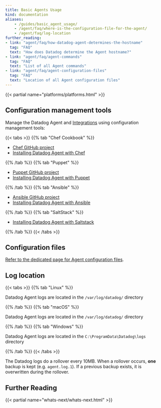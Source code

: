 ```yaml
---
title: Basic Agents Usage
kind: documentation
aliases:
    - /guides/basic_agent_usage/
    - /agent/faq/where-is-the-configuration-file-for-the-agent/
    - /agent/faq/log-location
further_reading:
- link: "agent/faq/how-datadog-agent-determines-the-hostname"
  tag: "FAQ"
  text: "How does Datadog determine the Agent hostname?"
- link: "agent/faq/agent-commands"
  tag: "FAQ"
  text: "List of all Agent commands"
- link: "agent/faq/agent-configuration-files"
  tag: "FAQ"
  text: "Location of all Agent configuration files"
---
```


{{< partial name="platforms/platforms.html" >}}

## Configuration management tools

Manage the Datadog Agent and [Integrations][1] using configuration management tools:

{{< tabs >}}
{{% tab "Chef Cookbook" %}}

* [Chef GitHub project][1]
* [Installing Datadog Agent with Chef][2]


[1]: https://github.com/DataDog/chef-datadog
[2]: https://app.datadoghq.com/account/settings#integrations/chef
{{% /tab %}}
{{% tab "Puppet" %}}

* [Puppet GitHub project][1]
* [Installing Datadog Agent with Puppet][2]


[1]: https://github.com/DataDog/puppet-datadog-agent
[2]: https://app.datadoghq.com/account/settings#integrations/puppet
{{% /tab %}}
{{% tab "Ansible" %}}

* [Ansible GitHub project][1]
* [Installing Datadog Agent with Ansible][2]


[1]: https://github.com/DataDog/ansible-datadog
[2]: https://app.datadoghq.com/account/settings#agent/ansible
{{% /tab %}}
{{% tab "SaltStack" %}}

* [Installing Datadog Agent with Saltstack][1]


[1]: https://github.com/DataDog/datadog-formula
{{% /tab %}}
{{< /tabs >}}


## Configuration files

[Refer to the dedicated page for Agent configuration files][2].

## Log location

{{< tabs >}}
{{% tab "Linux" %}}

Datadog Agent logs are located in the `/var/log/datadog/` directory

{{% /tab %}}
{{% tab "macOS" %}}

Datadog Agent logs are located in the `/var/log/datadog/` directory

{{% /tab %}}
{{% tab "Windows" %}}

Datadog Agent logs are located in the `C:\ProgramData\Datadog\logs` directory

{{% /tab %}}
{{< /tabs >}} 

The Datadog logs do a rollover every 10MB. When a rollover occurs, **one** backup is kept (e.g. `agent.log.1`). If a previous backup exists, it is overwritten during the rollover.

## Further Reading

{{< partial name="whats-next/whats-next.html" >}}

[1]: /integrations
[2]: /agent/faq/agent-configuration-files
